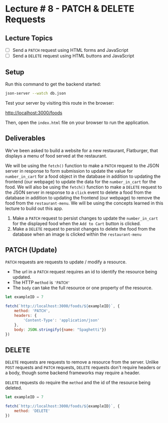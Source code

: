 # Lecture # 8 - PATCH & DELETE Requests

## Lecture Topics
- [ ] Send a `PATCH` request using HTML forms and JavaScript
- [ ] Send a `DELETE` request using HTML buttons and JavaScript

## Setup

Run this command to get the backend started:

```sh
json-server --watch db.json
```

Test your server by visiting this route in the browser:

[http://localhost:3000/foods](http://localhost:3000/foods)

Then, open the `index.html` file on your browser to run the application.

## Deliverables 

We've been asked to build a website for a new restaurant, Flatburger, that displays a menu of food served at the restaurant.

We will be using the `fetch()` function to make a `PATCH` request to the JSON server in response to form submission to update the value for `number_in_cart` for a food object in the database in addition to updating the frontend (our webpage) to update the data for the `number_in_cart` for the food. We will also be using the `fetch()` function to make a `DELETE` request to the JSON server in response to a `click` event to delete a food from the database in addition to updating the frontend (our webpage) to remove the food from the `restaurant-menu`. We will be using the concepts learned in this lecture to build out this app.

1. Make a `PATCH` request to persist changes to update the `number_in_cart` for the displayed food when the `Add to Cart` button is clicked.
2. Make a `DELETE` request to persist changes to delete the food from the database when an image is clicked within the `restaurant-menu`

## PATCH (Update)
`PATCH` requests are requests to update / modify a resource.

- The url in a `PATCH` request requires an id to identify the resource being updated. 
- The HTTP `method` is `'PATCH'`
- The `body` can take the full resource or one property of the resource.

``` javascript
let exampleID = 7

fetch(`http://localhost:3000/foods/${exampleID}`, {
    method: 'PATCH',
    headers: {
        'Content-Type': 'application/json'
    },
    body: JSON.stringify({name: "Spaghetti"})
})
```

## DELETE
`DELETE` requests are requests to remove a resource from the server. Unlike `POST` requests and `PATCH` requests, `DELETE` requests don't require headers or a body, though some backend frameworks may require a header.

`DELETE` requests do require the `method` and the id of the resource being deleted.

``` javascript
let exampleID = 7

fetch(`http://localhost:3000/foods/${exampleID}`, {
    method: 'DELETE'
})
```